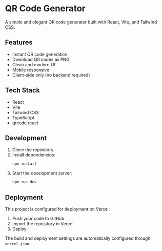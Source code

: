 # QR Code Generator

A simple and elegant QR code generator built with React, Vite, and Tailwind CSS.

## Features

- Instant QR code generation
- Download QR codes as PNG
- Clean and modern UI
- Mobile responsive
- Client-side only (no backend required)

## Tech Stack

- React
- Vite
- Tailwind CSS
- TypeScript
- qrcode.react

## Development

1. Clone the repository
2. Install dependencies:
   ```bash
   npm install
   ```
3. Start the development server:
   ```bash
   npm run dev
   ```

## Deployment

This project is configured for deployment on Vercel:

1. Push your code to GitHub
2. Import the repository in Vercel
3. Deploy

The build and deployment settings are automatically configured through `vercel.json`.
